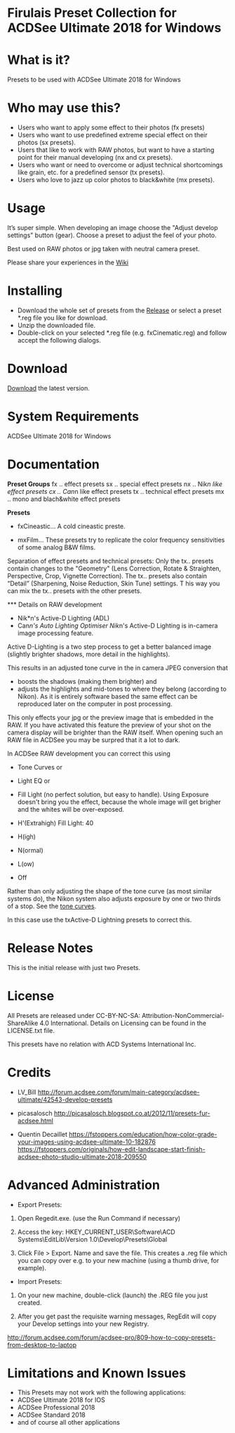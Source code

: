 # Firulais Preset Collection for ACDSee Ultimate 2018 for Windows

# What is it?
Presets to be used with ACDSee Ultimate 2018 for Windows

# Who may use this?
* Users who want to apply some effect to their photos (fx presets)
* Users who want to use predefined extreme special effect on their photos (sx presets).
* Users that like to work with RAW photos, but want to have a starting point for their manual developing (nx and cx presets).
* Users who want or need to overcome or adjust technical shortcomings like grain, etc. for a predefined sensor (tx presets).
* Users who love to jazz up color photos to black&white (mx presets).

# Usage
It’s super simple. 
When developing an image choose the "Adjust develop settings" button (gear). 
Choose a preset to adjust the feel of your photo.

Best used on RAW photos or jpg taken with neutral camera preset.

Please share your experiences in the [Wiki](https://github.com/firulais/presets/wiki/Experiences)

# Installing
* Download the whole set of presets from the [Release](https://github.com/firulais/presets/releases) or select a preset *.reg file you like for download.
* Unzip the downloaded file.
* Double-click on your selected *.reg file (e.g. fxCinematic.reg) and follow accept the following dialogs.

# Download
[Download](https://github.com/firulais/presets/archive/v0.3.zip) the latest version.

# System Requirements
ACDSee Ultimate 2018 for Windows

# Documentation

**Preset Groups**
fx .. effect presets
sx .. special effect presets
nx .. Nik*n like effect presets
cx .. Can*n like effect presets
tx .. technical effect presets
mx .. mono and blach&white effect presets

**Presets**

* fxCineastic...
A cold cineastic preste.

* mxFilm...
These presets try to replicate the color frequency sensitivities of some analog B&W films.

Separation of effect presets and technical presets: 
Only the tx.. presets contain changes to the "Geometry" (Lens Correction, Rotate & Straighten, Perspective, Crop, Vignette Correction). The tx.. presets also contain “Detail” (Sharpening, Noise Reduction, Skin Tune) settings. T
his way you can mix the tx.. presets with the other presets.

*** Details on RAW development

* Nik*n's Active-D Lighting (ADL)
* Can*n's Auto Lighting Optimiser
Nik*n's Active-D Lighting is in-camera image processing feature. 

Active D-Lighting is a two step process to get a better balanced image (slightly brighter shadows, more detail in the highlights).

This results in an adjusted tone curve in the in camera JPEG conversion that 
- boosts the shadows (making them brighter) and 
- adjusts the highlights and mid-tones 
to where they belong (according to Nikon). 
As it is entirely software based the same effect can be reproduced later on the computer in post processing.

This only effects your jpg or the preview image that is embedded in the RAW.
If you have activated this feature the preview of your shot on the camera display will be brighter than the RAW itself.
When opening such an RAW file in ACDSee you may be surpred that it a lot to dark.

In ACDSee RAW development you can correct this using
- Tone Curves or
- Light EQ or
- Fill Light (no perfect solution, but easy to handle).
Using Exposure doesn't bring you the effect, because the whole image will get brigher and the whites will be over-exposed.

- H'(Extrahigh) Fill Light: 40
- H(igh)
- N(ormal)
- L(ow)
- Off

Rather than only adjusting the shape of the tone curve (as most similar systems do), 
the Nikon system also adjusts exposure by one or two thirds of a stop.
See the [tone curves](https://www.dpreview.com/reviews/nikond90/23).

In this case use the txActive-D Lightning presets to correct this.

# Release Notes
This is the initial release with just two Presets.

# License
All Presets are released under CC-BY-NC-SA: Attribution-NonCommercial-ShareAlike 4.0 International.
Details on Licensing can be found in the LICENSE.txt file.

This presets have no relation with ACD Systems International Inc.

# Credits
* LV_Bill
http://forum.acdsee.com/forum/main-category/acdsee-ultimate/42543-develop-presets

* picasalosch
http://picasalosch.blogspot.co.at/2012/11/presets-fur-acdsee.html

* Quentin Decaillet
https://fstoppers.com/education/how-color-grade-your-images-using-acdsee-ultimate-10-182876
https://fstoppers.com/originals/how-edit-landscape-start-finish-acdsee-photo-studio-ultimate-2018-209550

# Advanced Administration

* Export Presets:
1. Open Regedit.exe.
(use the Run Command if necessary)

2. Access the key:
HKEY_CURRENT_USER\Software\ACD Systems\EditLib\Version 1.0\Develop\Presets\Global

3. Click File > Export. Name and save the file.
This creates a .reg file which you can copy over e.g. to your new machine (using a thumb drive, for example).

* Import Presets:
1. On your new machine, double-click (launch) the .REG file you just created.

2. After you get past the requisite warning messages, RegEdit will copy your Develop settings into your new Registry.

http://forum.acdsee.com/forum/acdsee-pro/809-how-to-copy-presets-from-desktop-to-laptop

# Limitations and Known Issues
* This Presets may not work with the following applications:
* ACDSee Ultimate 2018 for IOS
* ACDSee Professional 2018
* ACDSee Standard 2018
* and of course all other applications
